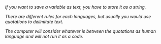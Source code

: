 _If you want to save a variable as text, you have to store it as a string._

_There are different rules for each languages, but usually you would use quotations to delimitate text._

_The computer will consider whatever is between the quotations as human language and will not run it as a code._


